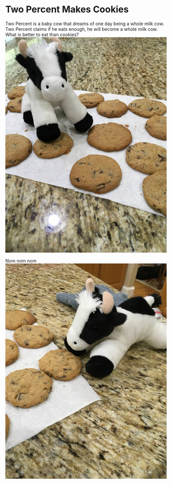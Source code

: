# Two Percent Makes Cookies

Two Percent is a baby cow that dreams of one day being a whole milk cow.
Two Percent claims if he eats enough, he will become a whole milk cow.
What is better to eat than cookies?
![image_1](pictures/IMAGE_1.jpg)
<div style="page-break-after: always;"></div>

Nom nom nom
![image_2](pictures/IMAGE_2.jpg)
<div style="page-break-after: always;"></div>
